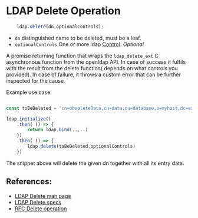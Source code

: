 # LDAP Delete Operation

```javascript
    ldap.delete(dn,optionalControls);
```

* `dn` distinguished name to be deleted, must be a leaf.
* `optionalControls` One or more ldap [Control](../controls.MD). _Optional_

A promise returning function that wraps the `ldap_delete_ext` C asynchronous function from the openldap API. In case of success it fulfils with the result from the delete function( depends on what controls you provided). In case of failure, it throws a custom error that can be further inspected for the cause.

Example use case:
```javascript

const toBeDeleted = 'cn=obsoleteData,cn=data,ou=database,o=myhost,dc=example,dc=com';

ldap.initialize()
    .then( () => {
        return ldap.bind(..,..)
    })
    .then( () => {
        ldap.delete(toBeDeleted,optionalControls)
    })

```
The snippet above will delete the given dn together with all its entry data.

## References:

* [LDAP Delete man page](https://linux.die.net/man/3/ldap_delete_ext)
* [LDAP Delete specs](https://www.ldap.com/the-ldap-delete-operation)
* [RFC Delete operation](https://tools.ietf.org/html/rfc4511#section-4.8)


